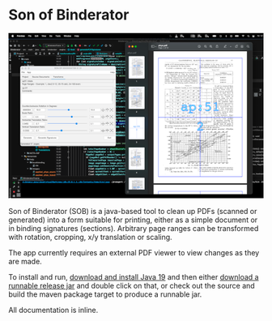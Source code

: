 # Son of Binderator

![Model](src/main/resources/help/images/binderator_preview.png)

Son of Binderator (SOB) is a java-based tool to clean up PDFs (scanned or generated)
into a form suitable for printing, either as a simple document or in binding signatures (sections).
Arbitrary page ranges can be transformed with rotation, cropping, x/y translation or scaling.

The app currently requires an external PDF viewer to view changes as they are made.

To install and run,
<a href="https://www.oracle.com/au/java/technologies/downloads/">download and install Java 19</a>
and then either
<a href="https://github.com/31sv0g3l/sob/releases">download a runnable release jar</a>
and double click on that, or check out the source and build the maven package target to produce a runnable jar.

All documentation is inline.
